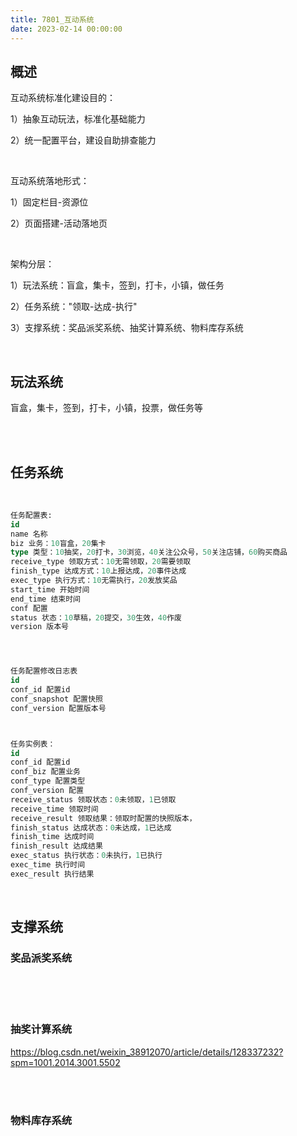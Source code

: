 ```yaml
---
title: 7801_互动系统
date: 2023-02-14 00:00:00
---
```


## 概述

互动系统标准化建设目的：

1）抽象互动玩法，标准化基础能力

2）统一配置平台，建设自助排查能力

<br/>

互动系统落地形式：

1）固定栏目-资源位

2）页面搭建-活动落地页

<br/>

架构分层：

1）玩法系统：盲盒，集卡，签到，打卡，小镇，做任务

2）任务系统："领取-达成-执行"

3）支撑系统：奖品派奖系统、抽奖计算系统、物料库存系统

<br/>

## 玩法系统

盲盒，集卡，签到，打卡，小镇，投票，做任务等

<br/>

<br/>

## 任务系统

<br/>

```sql
任务配置表:
id
name 名称
biz 业务：10盲盒，20集卡
type 类型：10抽奖，20打卡，30浏览，40关注公众号，50关注店铺，60购买商品
receive_type 领取方式：10无需领取，20需要领取
finish_type 达成方式：10上报达成，20事件达成
exec_type 执行方式：10无需执行，20发放奖品
start_time 开始时间
end_time 结束时间
conf 配置
status 状态：10草稿，20提交，30生效，40作废
version 版本号




任务配置修改日志表
id
conf_id 配置id
conf_snapshot 配置快照
conf_version 配置版本号



任务实例表：
id
conf_id 配置id
conf_biz 配置业务
conf_type 配置类型
conf_version 配置
receive_status 领取状态：0未领取，1已领取
receive_time 领取时间
receive_result 领取结果：领取时配置的快照版本，
finish_status 达成状态：0未达成，1已达成
finish_time 达成时间
finish_result 达成结果
exec_status 执行状态：0未执行，1已执行
exec_time 执行时间
exec_result 执行结果


```

<br/>

## 支撑系统

### 奖品派奖系统

<br/>

<br/>

<br/>

### 抽奖计算系统

https://blog.csdn.net/weixin_38912070/article/details/128337232?spm=1001.2014.3001.5502

<br/>

<br/>

### 物料库存系统

